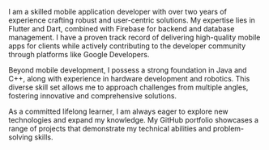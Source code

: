 I am a skilled mobile application developer with over two years of experience crafting robust and user-centric solutions. My expertise lies in Flutter and Dart, combined with Firebase for backend and database management. I have a proven track record of delivering high-quality mobile apps for clients while actively contributing to the developer community through platforms like Google Developers.

Beyond mobile development, I possess a strong foundation in Java and C++, along with experience in hardware development and robotics. This diverse skill set allows me to approach challenges from multiple angles, fostering innovative and comprehensive solutions.

As a committed lifelong learner, I am always eager to explore new technologies and expand my knowledge. My GitHub portfolio showcases a range of projects that demonstrate my technical abilities and problem-solving skills.

<!---
AbdulrahmanAbusnena/AbdulrahmanAbusnena is a ✨ special ✨ repository because its `README.md` (this file) appears on your GitHub profile.
You can click the Preview link to take a look at your changes.
--->
